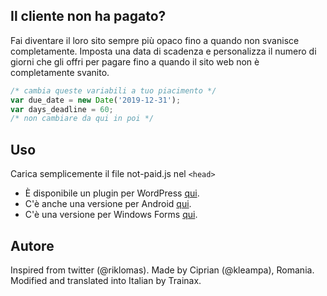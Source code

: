 ## Il cliente non ha pagato?

Fai diventare il loro sito sempre più opaco fino a quando non svanisce completamente. Imposta una data di scadenza e personalizza il numero di giorni che gli offri per pagare fino a quando il sito web non è completamente svanito.

```javascript
/* cambia queste variabili a tuo piacimento */
var due_date = new Date('2019-12-31');
var days_deadline = 60;
/* non cambiare da qui in poi */
```

## Uso

Carica semplicemente il file not-paid.js nel `<head>`

-   È disponibile un plugin per WordPress [qui](https://github.com/SurfEdge/not-paid-wp).
-   C'è anche una versione per Android [qui](https://github.com/theapache64/faded).
-   C'è una versione per Windows Forms [qui](https://github.com/g-otn/winforms-not-paid).

## Autore

Inspired from twitter (@riklomas). Made by Ciprian (@kleampa), Romania. Modified and translated into Italian by Trainax.
